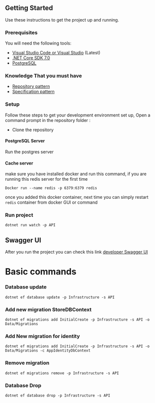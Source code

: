 ## Getting Started

Use these instructions to get the project up and running.

### Prerequisites

You will need the following tools:

- [Visual Studio Code or Visual Studio](https://visualstudio.microsoft.com/vs/) (Latest)
- [.NET Core SDK 7.0](https://dotnet.microsoft.com/download/dotnet-core/7.0)
- [PostgreSQL](https://postgresapp.com/downloads.html)

### Knowledge That you must have

- [Repository pattern](https://docs.microsoft.com/en-us/dotnet/architecture/microservices/microservice-ddd-cqrs-patterns/infrastructure-persistence-layer-design)
- [Specification pattern](https://en.wikipedia.org/wiki/Specification_pattern)

### Setup

Follow these steps to get your development environment set up, Open a command prompt in the repository folder :

- Clone the repository

#### PostgreSQL Server

Run the postgres server

#### Cache server

make sure you have installed docker and run this command, if you are running this redis server for the first time

`Docker run --name redis -p 6379:6379 redis`

once you added this docker container, next time you can simply restart `redis` container from docker GUI or command

### Run project

`dotnet run watch -p API`

## Swagger UI

After you run the project you can check this link
[developer Swagger UI](https://localhost:7272/swagger/index.html)

# Basic commands

### Database update

`dotnet ef database update -p Infrastructure -s API`

### Add new migration StoreDBContext

`dotnet ef migrations add InitialCreate -p Infrastructure -s API -o Data/Migrations`

### Add New migration for identity 

`dotnet ef migrations add InitialCreate -p Infrastructure -s API -o Data/Migrations -c AppIdentityDbContext`

### Remove migration

`dotnet ef migrations remove -p Infrastructure -s API`

### Database Drop

`dotnet ef database drop -p Infrastructure -s API`
